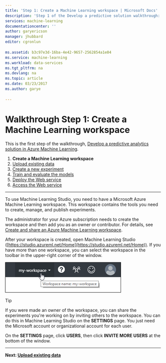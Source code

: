 ```yaml
---
title: 'Step 1: Create a Machine Learning workspace | Microsoft Docs'
description: 'Step 1 of the Develop a predictive solution walkthrough: Learn how to set up a new Azure Machine Learning Studio workspace.'
services: machine-learning
documentationcenter: ''
author: garyericson
manager: jhubbard
editor: cgronlun

ms.assetid: b3c97e3d-16ba-4e42-9657-2562854a1e04
ms.service: machine-learning
ms.workload: data-services
ms.tgt_pltfrm: na
ms.devlang: na
ms.topic: article
ms.date: 03/23/2017
ms.author: garye

---
```

# Walkthrough Step 1: Create a Machine Learning workspace
This is the first step of the walkthrough, [Develop a predictive analytics solution in Azure Machine Learning](machine-learning-walkthrough-develop-predictive-solution.md).

1. **Create a Machine Learning workspace**
2. [Upload existing data](machine-learning-walkthrough-2-upload-data.md)
3. [Create a new experiment](machine-learning-walkthrough-3-create-new-experiment.md)
4. [Train and evaluate the models](machine-learning-walkthrough-4-train-and-evaluate-models.md)
5. [Deploy the Web service](machine-learning-walkthrough-5-publish-web-service.md)
6. [Access the Web service](machine-learning-walkthrough-6-access-web-service.md)

- - -
<!-- This needs to be updated to refer to the new way of creating workspaces in the Ibiza portal -->

To use Machine Learning Studio, you need to have a Microsoft Azure Machine Learning workspace. This workspace contains the tools you need to create, manage, and publish experiments.  

<!--
## To create a workspace
1. Sign in to the [Azure classic portal](https://manage.windowsazure.com).
2. In the  Azure services panel, click **MACHINE LEARNING**.  
   ![Create workspace][1]
3. Click **CREATE AN ML WORKSPACE**.
4. On the **QUICK CREATE** page, enter your workspace information and then click **CREATE AN ML WORKSPACE**.
-->

The administrator for your Azure subscription needs to create the workspace and then add you as an owner or contributor. For details, see [Create and share an Azure Machine Learning workspace](machine-learning-create-workspace.md).

After your workspace is created, open Machine Learning Studio ([https://studio.azureml.net/Home](https://studio.azureml.net/Home)). If you have more than one workspace, you can select the workspace in the toolbar in the upper-right corner of the window.

![Select workspace in Studio][2]

> [!TIP]
> If you were made an owner of the workspace, you can share the experiments you're working on by inviting others to the workspace. You can do this in Machine Learning Studio on the **SETTINGS** page. You just need the Microsoft account or organizational account for each user.
> 
> On the **SETTINGS** page, click **USERS**, then click **INVITE MORE USERS** at the bottom of the window.
> 
> 

- - -
**Next: [Upload existing data](machine-learning-walkthrough-2-upload-data.md)**

[1]: ../media/machine-learning-walkthrough-1-create-ml-workspace/create1.png
[2]: ../media/machine-learning-walkthrough-1-create-ml-workspace/open-workspace.png
